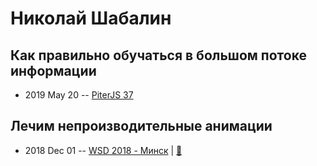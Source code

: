 # Николай Шабалин

## Как правильно обучаться в большом потоке информации
- 2019 May 20 -- [PiterJS 37](https://youtu.be/-JNxSFx-aOg?t=448)    
## Лечим непроизводительные анимации
- 2018 Dec 01 -- [WSD 2018 - Минск](https://www.youtube.com/watch?v=hsKh-AuFBDI)  | [:notebook:](https://wsd.events/2018/12/01/pres/animation-perf/)  

